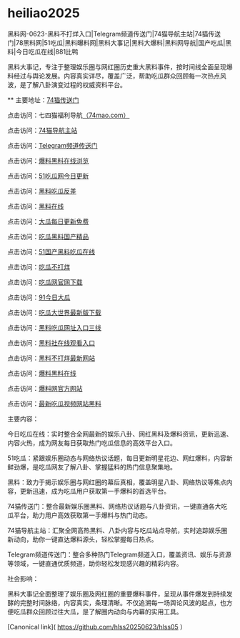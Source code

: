 # heiliao2025
黑料网-0623-黑料不打烊入口|Telegram频道传送门|74猫导航主站|74猫传送门|78黑料网|51吃瓜|黑料曝料网|黑料大事记|黑料大爆料|黑料网导航|国产吃瓜|黑料|今日吃瓜在线|881比鸭

黑料大事记，专注于整理娱乐圈与网红圈历史重大黑料事件，按时间线全面呈现爆料经过与舆论发展。内容真实详尽，覆盖广泛，帮助吃瓜群众回顾每一次热点风波，是了解八卦演变过程的权威资料平台。

** 主要地址：<a href="https://74mao.com/">74猫传送门</a>

点击访问：七四猫福利导航<a href="https://74mao.com/">（74mao.com）</a>

点击访问：<a href="https://74mao.com/">74猫导航主站</a>

点击访问：<a href="https://74mao.com/">Telegram频道传送门</a>

点击访问：<a href="https://hj-216.pages.dev/">爆料黑料在线浏览</a>

点击访问：<a href="https://hj-218.pages.dev/">51吃瓜网今日更新</a>

点击访问：<a href="https://hl415.pages.dev/">黑料吃瓜反差</a>

点击访问：<a href="https://hl413.pages.dev/">黑料在线</a>

点击访问：<a href="https://hl459.pages.dev/">大瓜每日更新免费</a>

点击访问：<a href="https://hl427.pages.dev/">吃瓜黑料国产精品</a>

点击访问：<a href="https://hl344.pages.dev/">51国产黑料吃瓜在线</a>

点击访问：<a href="https://hl438.pages.dev/">吃瓜不打烊</a>

点击访问：<a href="https://hl458.pages.dev/">吃瓜网官网下载</a>

点击访问：<a href="https://hj-156.pages.dev/">91今日大瓜</a>

点击访问：<a href="https://hj-161.pages.dev/">吃瓜大世界最新版下载</a>

点击访问：<a href="https://hl341.pages.dev/">黑料吃瓜网址入口三线</a>

点击访问：<a href="https://hl457.pages.dev/">黑料社在线观看入口</a>

点击访问：<a href="https://hl348.pages.dev/">黑料不打烊最新网站</a>

点击访问：<a href="https://hl454.pages.dev/">爆料黑料在线</a>

点击访问：<a href="https://hl453.pages.dev/">爆料网官方网站</a>

点击访问：<a href="https://hl4546.pages.dev/">最新吃瓜视频网站黑料</a> 

主要内容：

今日吃瓜在线：实时整合全网最新的娱乐八卦、网红黑料及爆料资讯，更新迅速、内容火热，成为网友每日获取热门吃瓜信息的高效平台入口。

51吃瓜：紧跟娱乐圈动态与网络热议话题，每日更新明星花边、网红爆料，内容新鲜劲爆，是吃瓜网友了解八卦、掌握猛料的热门信息聚集地。

黑料：致力于揭示娱乐圈与网红圈的幕后真相，覆盖明星八卦、网络热议等焦点内容，更新迅速，成为吃瓜用户获取第一手爆料的首选平台。

74猫传送门：整合最新娱乐圈黑料、网络热议话题与八卦资讯，一键直通各大吃瓜平台，助力用户高效获取第一手爆料与热门动态。

74猫导航主站：汇聚全网高热黑料、八卦内容与吃瓜站点导航，实时追踪娱乐圈新动向，助你一键直达爆料源头，轻松掌握每日热点。

Telegram频道传送门：整合多种热门Telegram频道入口，覆盖资讯、娱乐与资源等领域，一键直通优质频道，助你轻松发现感兴趣的精彩内容。

社会影响：

黑料大事记全面整理了娱乐圈及网红圈的重要爆料事件，呈现从事件爆发到持续发酵的完整时间脉络，内容真实，条理清晰。不仅追溯每一场舆论风波的起点，也方便吃瓜群众回顾过往大瓜，是了解圈内动向与内幕的实用工具。

[Canonical link]( https://github.com/hlss20250623/hlss05 ）
